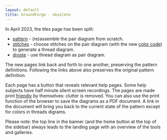 ```yaml
---
layout: default
title: GroundForge - obsolete 
---
```


In April 2023, the tiles page has been split:

* <a href="/GroundForge/pattern" id="pattern">pattern</a> - (re)assemble the pair diagram from scratch.
* <a href="/GroundForge/stitches" id="stitches">stitches</a> - choose stitches on the pair diagram (with the new [color code]) to generate a thread diagram. 
* <a href="/GroundForge/droste" id="droste">droste</a> - use thread diagram as pair diagram.

The new pages link back and forth to one another, preserving the pattern definitions.
Following the links above also preserves the original pattern definition.

Each page has a button that reveals relevant help pages.
Some help subjects have half minute silent screen recordings.
The pages are made print [friendly] by themselves: clutter is removed.
You can also use the print function of the browser to save the diagrams as a PDF document. 
A link in the document will bring you back to the current state of the pattern except for colors in threads digrams.

Please note: the top line in the banner (and the home button at the top of the sidebar)
always leads to the landing page with an overview of the tools and galleries.

[color code]: /GroundForge-help/color-rules
[friendly]: /GroundForge-help/clips/print-as-pdf

<script>
document.addEventListener('DOMContentLoaded', (event) => {
    var q = document.URL.split('?')[1];
    if (q) {
        document.getElementById('pattern').setAttribute("href", "pattern?" + q);
        document.getElementById('stitches').setAttribute("href", "stitches?" + q);
        document.getElementById('droste').setAttribute("href", "droste?" + q);
    }
})
</script>
